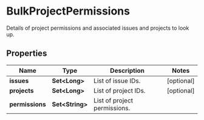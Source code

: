 

# BulkProjectPermissions

Details of project permissions and associated issues and projects to look up.

## Properties

| Name | Type | Description | Notes |
|------------ | ------------- | ------------- | -------------|
|**issues** | **Set&lt;Long&gt;** | List of issue IDs. |  [optional] |
|**projects** | **Set&lt;Long&gt;** | List of project IDs. |  [optional] |
|**permissions** | **Set&lt;String&gt;** | List of project permissions. |  |



